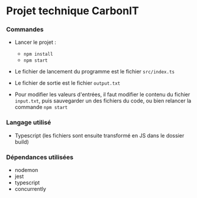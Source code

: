 # Projet technique CarbonIT

### Commandes

* Lancer le projet :
    * `npm install`
    * `npm start`
  
* Le fichier de lancement du programme est le fichier `src/index.ts`
* Le fichier de sortie est le fichier `output.txt`
* Pour modifier les valeurs d'entrées, il faut modifier le contenu du fichier `input.txt`, puis sauvegarder un des fichiers du code, ou bien relancer la commande `npm start`

### Langage utilisé

* Typescript (les fichiers sont ensuite transformé en JS dans le dossier build)


### Dépendances utilisées
* nodemon
* jest
* typescript
* concurrently
